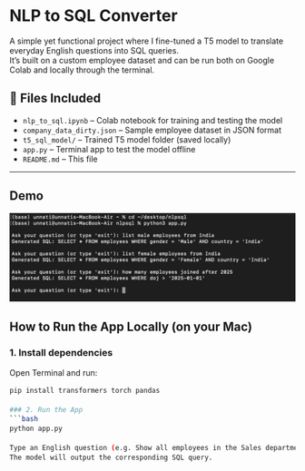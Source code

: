 # NLP to SQL Converter

A simple yet functional project where I fine-tuned a T5 model to translate everyday English questions into SQL queries.  
It’s built on a custom employee dataset and can be run both on Google Colab and locally through the terminal.


## 📁 Files Included

- `nlp_to_sql.ipynb` – Colab notebook for training and testing the model
- `company_data_dirty.json` – Sample employee dataset in JSON format
- `t5_sql_model/` – Trained T5 model folder (saved locally)
- `app.py` – Terminal app to test the model offline
- `README.md` – This file

---
## Demo

![Demo Screenshot](demo%20ss.jpeg)


##  How to Run the App Locally (on your Mac)

### 1. Install dependencies

Open Terminal and run:

```bash
pip install transformers torch pandas

### 2. Run the App
```bash
python app.py

Type an English question (e.g. Show all employees in the Sales department).
The model will output the corresponding SQL query.


